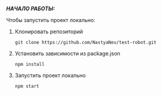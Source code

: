 ***НАЧАЛО РАБОТЫ:***

Чтобы запустить проект локально:

1. Клонировать репозиторий
   ```console
   git clone https://github.com/NastyaNev/test-robot.git
   ```

2. Установить зависимости из package.json
   ```console
   npm install
   ```
   
3. Запустить проект локально
   ```console
   npm start
   ```   
